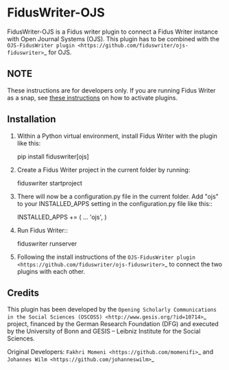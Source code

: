 FidusWriter-OJS
=====

FidusWriter-OJS is a Fidus writer plugin to connect a Fidus Writer instance
with Open Journal Systems (OJS).
This plugin has to be combined with the `OJS-FidusWriter plugin <https://github.com/fiduswriter/ojs-fiduswriter>`_ for OJS.


NOTE
----

These instructions are for developers only. If you are running Fidus Writer as a snap, see [these instructions](https://github.com/fiduswriter/fiduswriter/wiki/Installation-and-configuration-on-Ubuntu-using-snap#activate-plugins) on how to activate plugins.

Installation
------------

1. Within a Python virtual environment, install Fidus Writer with the plugin like this:

    pip install fiduswriter[ojs]

2. Create a Fidus Writer project in the current folder by running:

    fiduswriter startproject

3. There will now be a configuration.py file in the current folder. Add "ojs" to your INSTALLED_APPS setting in the configuration.py file
   like this::

    INSTALLED_APPS += (
        ...
        'ojs',
    )


4. Run Fidus Writer::

    fiduswriter runserver

5. Following the install instructions of the `OJS-FidusWriter plugin <https://github.com/fiduswriter/ojs-fiduswriter>`_ to connect
   the two plugins with each other.


Credits
-----------

This plugin has been developed by the `Opening Scholarly Communications in the Social Sciences (OSCOSS) <http://www.gesis.org/?id=10714>`_ project, financed by the German Research Foundation (DFG) and executed by the University of Bonn and GESIS – Leibniz Institute for the Social Sciences.

Original Developers: `Fakhri Momeni <https://github.com/momenifi>`_ and `Johannes Wilm <https://github.com/johanneswilm>`_
